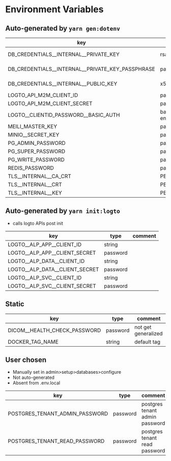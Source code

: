 # Environment Variables

## Auto-generated by `yarn gen:dotenv`

| key                                                  | type           | comment                                                             |
| ---------------------------------------------------- | -------------- | ------------------------------------------------------------------- |
| DB_CREDENTIALS\_\_INTERNAL\_\_PRIVATE_KEY            | rsaPrivateKey  | to encrypt dbcredentials entered in admin>setup>databases>configure |
| DB_CREDENTIALS\_\_INTERNAL\_\_PRIVATE_KEY_PASSPHRASE | passphrase     | to encrypt dbcredentials entered in admin>setup>databases>configure |
| DB_CREDENTIALS\_\_INTERNAL\_\_PUBLIC_KEY             | x509publicKey  | to encrypt dbcredentials entered in admin>setup>databases>configure |
| LOGTO_API_M2M_CLIENT_ID                              | password       | logto API ClientId                                                  |
| LOGTO_API_M2M_CLIENT_SECRET                          | password       | logto API ClientSecret                                              |
| LOGTO\_\_CLIENTID_PASSWORD\_\_BASIC_AUTH             | base64 encoded | auto-generated from `LOGTO_API_M2M_CLIENT_{ID\|SECRET}`             |
| MEILI_MASTER_KEY                                     | password       | meilisearch master key                                              |
| MINIO\_\_SECRET_KEY                                  | password       | minio secret_key                                                    |
| PG_ADMIN_PASSWORD                                    | password       | admin permissions                                                   |
| PG_SUPER_PASSWORD                                    | password       | all permissions                                                     |
| PG_WRITE_PASSWORD                                    | password       | write permissions only                                              |
| REDIS_PASSWORD                                       | password       | all permissions                                                     |
| TLS\_\_INTERNAL\_\_CA_CRT                            | PEM            | inter service TLS encryption                                        |
| TLS\_\_INTERNAL\_\_CRT                               | PEM            | inter service TLS encryption                                        |
| TLS\_\_INTERNAL\_\_KEY                               | PEM            | inter service TLS encryption                                        |

## Auto-generated by `yarn init:logto`

- calls logto APIs post init

| key                                | type     | comment |
| ---------------------------------- | -------- | ------- |
| LOGTO\_\_ALP_APP\_\_CLIENT_ID      | string   |         |
| LOGTO\_\_ALP_APP\_\_CLIENT_SECRET  | password |         |
| LOGTO\_\_ALP_DATA\_\_CLIENT_ID     | string   |         |
| LOGTO\_\_ALP_DATA\_\_CLIENT_SECRET | password |         |
| LOGTO\_\_ALP_SVC\_\_CLIENT_ID      | string   |         |
| LOGTO\_\_ALP_SVC\_\_CLIENT_SECRET  | password |         |

## Static

| key                            | type     | comment             |
| ------------------------------ | -------- | ------------------- |
| DICOM\_\_HEALTH_CHECK_PASSWORD | password | not get generalized |
| DOCKER_TAG_NAME                | string   | default tag         |

## User chosen

- Manually set in admin>setup>databases>configure
- Not auto-generated
- Absent from .env.local

| key                            | type     | comment                        |
| ------------------------------ | -------- | ------------------------------ |
| POSTGRES_TENANT_ADMIN_PASSWORD | password | postgres tenant admin password |
| POSTGRES_TENANT_READ_PASSWORD  | password | postgres tenant read password  |
